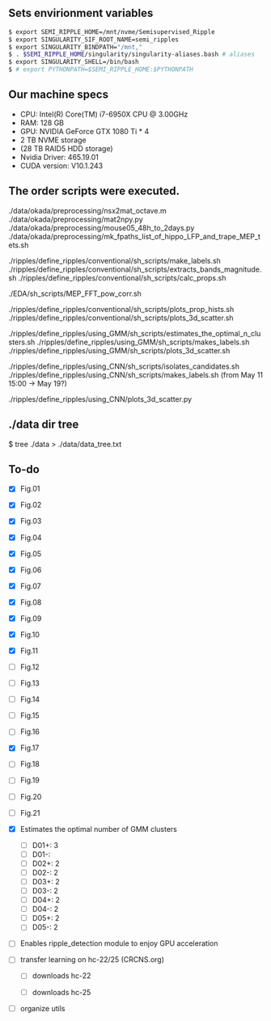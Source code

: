 ## Sets envirionment variables
``` bash
$ export SEMI_RIPPLE_HOME=/mnt/nvme/Semisupervised_Ripple
$ export SINGULARITY_SIF_ROOT_NAME=semi_ripples
$ export SINGULARITY_BINDPATH="/mnt,"
$ . $SEMI_RIPPLE_HOME/singularity/singularity-aliases.bash # aliases
$ export SINGULARITY_SHELL=/bin/bash
$ # export PYTHONPATH=$SEMI_RIPPLE_HOME:$PYTHONPATH
```

## Our machine specs
- CPU: Intel(R) Core(TM) i7-6950X CPU @ 3.00GHz
- RAM: 128 GB
- GPU: NVIDIA GeForce GTX 1080 Ti * 4
- 2 TB NVME storage
- (28 TB RAID5 HDD storage)
- Nvidia Driver: 465.19.01
- CUDA version: V10.1.243


## The order scripts were executed.
./data/okada/preprocessing/nsx2mat_octave.m
./data/okada/preprocessing/mat2npy.py
./data/okada/preprocessing/mouse05_48h_to_2days.py
./data/okada/preprocessing/mk_fpaths_list_of_hippo_LFP_and_trape_MEP_tets.sh


./ripples/define_ripples/conventional/sh_scripts/make_labels.sh
./ripples/define_ripples/conventional/sh_scripts/extracts_bands_magnitude.sh
./ripples/define_ripples/conventional/sh_scripts/calc_props.sh


./EDA/sh_scripts/MEP_FFT_pow_corr.sh


./ripples/define_ripples/conventional/sh_scripts/plots_prop_hists.sh
./ripples/define_ripples/conventional/sh_scripts/plots_3d_scatter.sh


./ripples/define_ripples/using_GMM/sh_scripts/estimates_the_optimal_n_clusters.sh
./ripples/define_ripples/using_GMM/sh_scripts/makes_labels.sh
./ripples/define_ripples/using_GMM/sh_scripts/plots_3d_scatter.sh


./ripples/define_ripples/using_CNN/sh_scripts/isolates_candidates.sh
./ripples/define_ripples/using_CNN/sh_scripts/makes_labels.sh (from May 11 15:00 -> May 19?)






./ripples/define_ripples/using_CNN/plots_3d_scatter.py


## ./data dir tree 
$ tree ./data > ./data/data_tree.txt


## To-do
- [x] Fig.01
- [x] Fig.02
- [x] Fig.03
- [x] Fig.04
- [x] Fig.05
- [x] Fig.06
- [x] Fig.07
- [x] Fig.08
- [x] Fig.09
- [x] Fig.10
- [x] Fig.11
- [ ] Fig.12
- [ ] Fig.13
- [ ] Fig.14
- [ ] Fig.15
- [ ] Fig.16
- [x] Fig.17
- [ ] Fig.18
- [ ] Fig.19
- [ ] Fig.20
- [ ] Fig.21


- [x] Estimates the optimal number of GMM clusters
  - [ ] D01+: 3
  - [ ] D01-:  
  - [ ] D02+: 2
  - [ ] D02-: 2
  - [ ] D03+: 2
  - [ ] D03-: 2
  - [ ] D04+: 2
  - [ ] D04-: 2
  - [ ] D05+: 2
  - [ ] D05-: 2

- [ ] Enables ripple_detection module to enjoy GPU acceleration

- [ ] transfer learning on hc-22/25 (CRCNS.org)
  - [ ] downloads hc-22
  - [ ] downloads hc-25  


- [ ] organize utils
